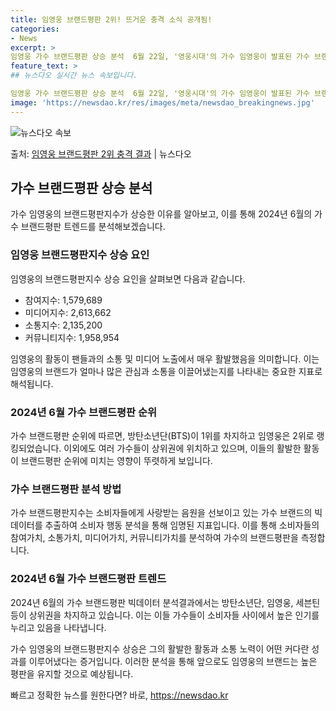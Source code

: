 ```yaml
---
title: 임영웅 브랜드평판 2위! 뜨거운 충격 소식 공개됨!
categories:
- News
excerpt: >
임영웅 가수 브랜드평판 상승 분석  6월 22일, '영웅시대'의 가수 임영웅이 발표된 가수 브랜드평판에서 2…
feature_text: >
## 뉴스다오 실시간 뉴스 속보입니다.

임영웅 가수 브랜드평판 상승 분석  6월 22일, '영웅시대'의 가수 임영웅이 발표된 가수 브랜드평판에서 2…
image: 'https://newsdao.kr/res/images/meta/newsdao_breakingnews.jpg'
---
```


![뉴스다오 속보](https://newsdao.kr/res/images/meta/newsdao_breakingnews.jpg)

<p>출처: <a href="https://newsdao.kr/4404" rel="dofollow">임영웅 브랜드평판 2위 충격 결과</a> | 뉴스다오</p>

<h2 data-ke-size="size26">가수 브랜드평판 상승 분석</h2>

가수 임영웅의 브랜드평판지수가 상승한 이유를 알아보고, 이를 통해 2024년 6월의 가수 브랜드평판 트렌드를 분석해보겠습니다.

<h3>임영웅 브랜드평판지수 상승 요인</h3>
임영웅의 브랜드평판지수 상승 요인을 살펴보면 다음과 같습니다.
<ul>
    <li>참여지수: 1,579,689</li>
    <li>미디어지수: 2,613,662</li>
    <li>소통지수: 2,135,200</li>
    <li>커뮤니티지수: 1,958,954</li>
</ul>
임영웅의 활동이 팬들과의 소통 및 미디어 노출에서 매우 활발했음을 의미합니다. 이는 임영웅의 브랜드가 얼마나 많은 관심과 소통을 이끌어냈는지를 나타내는 중요한 지표로 해석됩니다.

<h3>2024년 6월 가수 브랜드평판 순위</h3>
가수 브랜드평판 순위에 따르면, 방탄소년단(BTS)이 1위를 차지하고 임영웅은 2위로 랭킹되었습니다. 이외에도 여러 가수들이 상위권에 위치하고 있으며, 이들의 활발한 활동이 브랜드평판 순위에 미치는 영향이 뚜렷하게 보입니다.

<h3>가수 브랜드평판 분석 방법</h3>
가수 브랜드평판지수는 소비자들에게 사랑받는 음원을 선보이고 있는 가수 브랜드의 빅데이터를 추출하여 소비자 행동 분석을 통해 임명된 지표입니다. 이를 통해 소비자들의 참여가치, 소통가치, 미디어가치, 커뮤니티가치를 분석하여 가수의 브랜드평판을 측정합니다.

<h3>2024년 6월 가수 브랜드평판 트렌드</h3>
2024년 6월의 가수 브랜드평판 빅데이터 분석결과에서는 방탄소년단, 임영웅, 세븐틴 등이 상위권을 차지하고 있습니다. 이는 이들 가수들이 소비자들 사이에서 높은 인기를 누리고 있음을 나타냅니다.

가수 임영웅의 브랜드평판지수 상승은 그의 활발한 활동과 소통 노력이 어떤 커다란 성과를 이루어냈다는 증거입니다. 이러한 분석을 통해 앞으로도 임영웅의 브랜드는 높은 평판을 유지할 것으로 예상됩니다. 

빠르고 정확한 뉴스를 원한다면? 바로, <a href="https://newsdao.kr" rel="dofollow">https://newsdao.kr</a>


    
